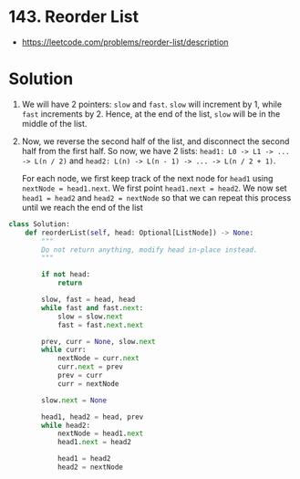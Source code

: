 # 143. Reorder List

- https://leetcode.com/problems/reorder-list/description

# Solution

1. We will have 2 pointers: `slow` and `fast`. `slow` will increment by 1, while `fast` increments by 2. Hence, at the end of the list, `slow` will be in the middle of the list.
2. Now, we reverse the second half of the list, and disconnect the second half from the first half. So now, we have 2 lists: `head1: L0 -> L1 -> ... -> L(n / 2)` and `head2: L(n) -> L(n - 1) -> ... -> L(n / 2 + 1)`. 

    For each node, we first keep track of the next node for `head1` using `nextNode = head1.next`. We first point `head1.next = head2`. We now set `head1 = head2` and `head2 = nextNode` so that we can repeat this process until we reach the end of the list

```py
class Solution:
    def reorderList(self, head: Optional[ListNode]) -> None:
        """
        Do not return anything, modify head in-place instead.
        """

        if not head:
            return

        slow, fast = head, head
        while fast and fast.next:
            slow = slow.next
            fast = fast.next.next

        prev, curr = None, slow.next
        while curr:
            nextNode = curr.next
            curr.next = prev
            prev = curr
            curr = nextNode

        slow.next = None

        head1, head2 = head, prev
        while head2:
            nextNode = head1.next
            head1.next = head2

            head1 = head2
            head2 = nextNode
```